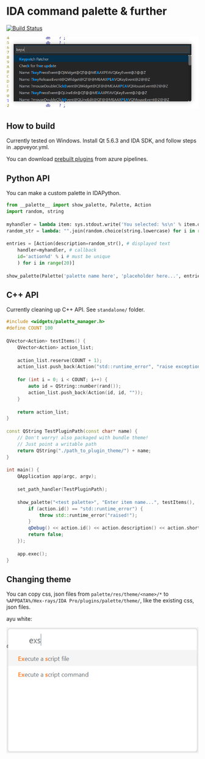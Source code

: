# IDA command palette & further

[![Build Status](https://jinmo123.visualstudio.com/idapkg/_apis/build/status/Jinmo.ifred?branchName=master)](https://jinmo123.visualstudio.com/idapkg/_build/latest?definitionId=1&branchName=master)

![screenshot](screenshots/1.png)

## How to build

Currently tested on Windows. Install Qt 5.6.3 and IDA SDK, and follow steps in .appveyor.yml.

You can download [prebuilt plugins](https://jinmo123.visualstudio.com/idapkg/_apis/build/status/Jinmo.ifred?branchName=master) from azure pipelines.

## Python API

You can make a custom palette in IDAPython.

```py
from __palette__ import show_palette, Palette, Action
import random, string

myhandler = lambda item: sys.stdout.write('You selected: %s\n' % item.description)
random_str = lambda: "".join(random.choice(string.lowercase) for i in range(20))

entries = [Action(description=random_str(), # displayed text
    handler=myhandler, # callback
    id='action%d' % i # must be unique
    ) for i in range(20)]

show_palette(Palette('palette name here', 'placeholder here...', entries))
```

## C++ API

Currently cleaning up C++ API. See `standalone/` folder.

```cpp
#include <widgets/palette_manager.h>
#define COUNT 100

QVector<Action> testItems() {
    QVector<Action> action_list;

    action_list.reserve(COUNT + 1);
    action_list.push_back(Action("std::runtime_error", "raise exception", ""));

    for (int i = 0; i < COUNT; i++) {
        auto id = QString::number(rand());
        action_list.push_back(Action(id, id, ""));
    }

    return action_list;
}

const QString TestPluginPath(const char* name) {
    // Don't worry! also packaged with bundle theme!
    // Just point a writable path
    return QString("./path_to_plugin_theme/") + name;
}

int main() {
    QApplication app(argc, argv);

    set_path_handler(TestPluginPath);

    show_palette("<test palette>", "Enter item name...", testItems(), [](const Action & action) {
        if (action.id() == "std::runtime_error") {
            throw std::runtime_error("raised!");
        }
        qDebug() << action.id() << action.description() << action.shortcut();
        return false;
    });

    app.exec();
}
```

## Changing theme

You can copy css, json files from `palette/res/theme/<name>/*` to `%APPDATA%/Hex-rays/IDA Pro/plugins/palette/theme/`, like the existing css, json files.

ayu white:

![screenshot](screenshots/2.png)